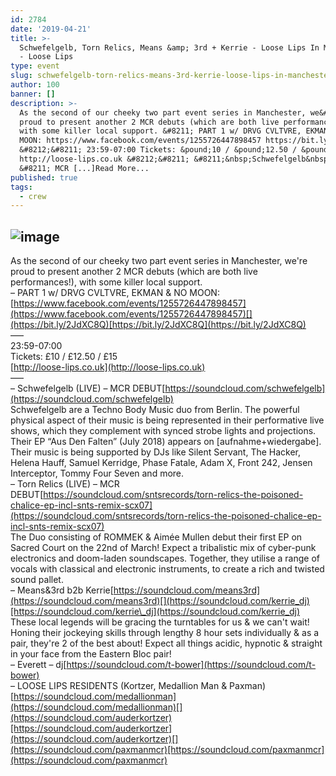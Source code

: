 ```yaml
---
id: 2784
date: '2019-04-21'
title: >-
  Schwefelgelb, Torn Relics, Means &amp; 3rd + Kerrie - Loose Lips In Manchester
  - Loose Lips
type: event
slug: schwefelgelb-torn-relics-means-3rd-kerrie-loose-lips-in-manchester
author: 100
banner: []
description: >-
  As the second of our cheeky two part event series in Manchester, we&#39;re
  proud to present another 2 MCR debuts (which are both live performances!),
  with some killer local support. &#8211; PART 1 w/ DRVG CVLTVRE, EKMAN &amp; NO
  MOON: https://www.facebook.com/events/1255726447898457 https://bit.ly/2JdXC8Q
  &#8212;&#8211; 23:59-07:00 Tickets: &pound;10 / &pound;12.50 / &pound;15
  http://loose-lips.co.uk &#8212;&#8211; &#8211;&nbsp;Schwefelgelb&nbsp;(LIVE)
  &#8211; MCR [...]Read More...
published: true
tags:
  - crew
---
```

![image](../undefined)
---
As the second of our cheeky two part event series in Manchester, we're proud to present another 2 MCR debuts (which are both live performances!), with some killer local support.  
– PART 1 w/ DRVG CVLTVRE, EKMAN & NO MOON:[](https://www.facebook.com/events/1255726447898457)[https://www.facebook.com/events/1255726447898457](https://www.facebook.com/events/1255726447898457)[](https://bit.ly/2JdXC8Q)[https://bit.ly/2JdXC8Q](https://bit.ly/2JdXC8Q)  
—–  
23:59-07:00  
Tickets: £10 / £12.50 / £15  
[](http://loose-lips.co.uk)[http://loose-lips.co.uk](http://loose-lips.co.uk)  
—–  
– Schwefelgelb (LIVE) – MCR DEBUT[](https://soundcloud.com/schwefelgelb)[https://soundcloud.com/schwefelgelb](https://soundcloud.com/schwefelgelb)  
Schwefelgelb are a Techno Body Music duo from Berlin. The powerful physical aspect of their music is being represented in their performative live shows, which they complement with synced strobe lights and projections. Their EP “Aus Den Falten” (July 2018) appears on \[aufnahme+wiedergabe\]. Their music is being supported by DJs like Silent Servant, The Hacker, Helena Hauff, Samuel Kerridge, Phase Fatale, Adam X, Front 242, Jensen Interceptor, Tommy Four Seven and more.  
– Torn Relics (LIVE) – MCR DEBUT[](https://soundcloud.com/sntsrecords/torn-relics-the-poisoned-chalice-ep-incl-snts-remix-scx07)[https://soundcloud.com/sntsrecords/torn-relics-the-poisoned-chalice-ep-incl-snts-remix-scx07](https://soundcloud.com/sntsrecords/torn-relics-the-poisoned-chalice-ep-incl-snts-remix-scx07)  
The Duo consisting of ROMMEK & Aimée Mullen debut their first EP on Sacred Court on the 22nd of March! Expect a tribalistic mix of cyber-punk electronics and doom-laden soundscapes. Together, they utilise a range of vocals with classical and electronic instruments, to create a rich and twisted sound pallet.  
– Means&3rd b2b Kerrie[](https://soundcloud.com/means3rd)[https://soundcloud.com/means3rd](https://soundcloud.com/means3rd)[](https://soundcloud.com/kerrie_dj)[https://soundcloud.com/kerrie\_dj](https://soundcloud.com/kerrie_dj)  
These local legends will be gracing the turntables for us & we can't wait! Honing their jockeying skills through lengthy 8 hour sets individually & as a pair, they're 2 of the best about! Expect all things acidic, hypnotic & straight in your face from the Eastern Bloc pair!   
– Everett – dj[](https://soundcloud.com/t-bower)[https://soundcloud.com/t-bower](https://soundcloud.com/t-bower)  
– LOOSE LIPS RESIDENTS (Kortzer, Medallion Man & Paxman)[](https://soundcloud.com/medallionman)[https://soundcloud.com/medallionman](https://soundcloud.com/medallionman)[](https://soundcloud.com/auderkortzer)[https://soundcloud.com/auderkortzer](https://soundcloud.com/auderkortzer)[](https://soundcloud.com/paxmanmcr)[https://soundcloud.com/paxmanmcr](https://soundcloud.com/paxmanmcr)